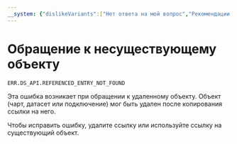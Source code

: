 ```yaml
---
__system: {"dislikeVariants":["Нет ответа на мой вопрос","Рекомендации не помогли","Содержание не соответствует заголовку","Другое"]}
---
```

# Обращение к несуществующему объекту

`ERR.DS_API.REFERENCED_ENTRY_NOT_FOUND`

Эта ошибка возникает при обращении к удаленному объекту.
Объект (чарт, датасет или подключение) мог быть удален после копирования ссылки на него.

Чтобы исправить ошибку, удалите ссылку или используйте ссылку на существующий объект.
